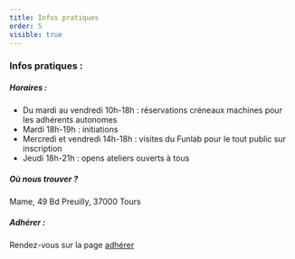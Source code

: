 ```yaml
---
title: Infos pratiques
order: 5
visible: true
---
```

### Infos pratiques :
##### Horaires :

* Du mardi au vendredi 10h-18h : réservations créneaux machines pour les adhérents autonomes
* Mardi 18h-19h : initiations 
* Mercredi et vendredi 14h-18h : visites du Funlab pour le tout public sur inscription 
* Jeudi 18h-21h : opens ateliers ouverts à tous

##### Où nous trouver ?
Mame, 49 Bd Preuilly, 37000 Tours

##### Adhérer :
Rendez-vous sur la page [adhérer](https://lafun.fr/lafun/adherer/)